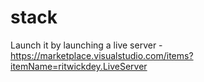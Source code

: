 # stack

Launch it by launching a live server - https://marketplace.visualstudio.com/items?itemName=ritwickdey.LiveServer
